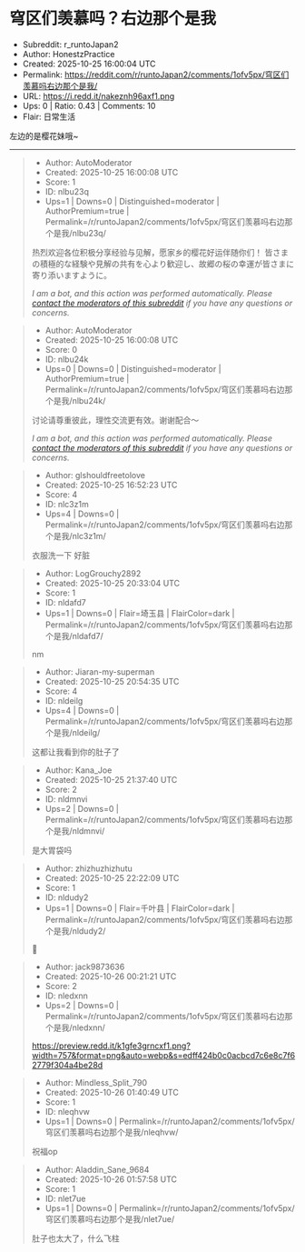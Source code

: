# 穹区们羡慕吗？右边那个是我

- Subreddit: r_runtoJapan2
- Author: HonestzPractice
- Created: 2025-10-25 16:00:04 UTC
- Permalink: https://reddit.com/r/runtoJapan2/comments/1ofv5px/穹区们羡慕吗右边那个是我/
- URL: https://i.redd.it/nakeznh96axf1.png
- Ups: 0 | Ratio: 0.43 | Comments: 10
- Flair: 日常生活


左边的是樱花妹哦~


---

> - Author: AutoModerator
> - Created: 2025-10-25 16:00:08 UTC
> - Score: 1
> - ID: nlbu23q
> - Ups=1 | Downs=0 | Distinguished=moderator | AuthorPremium=true | Permalink=/r/runtoJapan2/comments/1ofv5px/穹区们羡慕吗右边那个是我/nlbu23q/
>
> 热烈欢迎各位积极分享经验与见解，愿家乡的樱花好运伴随你们！
> 皆さまの積極的な経験や見解の共有を心より歓迎し、故郷の桜の幸運が皆さまに寄り添いますように。
> 
> *I am a bot, and this action was performed automatically. Please [contact the moderators of this subreddit](/message/compose/?to=/r/runtoJapan2) if you have any questions or concerns.*

> - Author: AutoModerator
> - Created: 2025-10-25 16:00:08 UTC
> - Score: 0
> - ID: nlbu24k
> - Ups=0 | Downs=0 | Distinguished=moderator | AuthorPremium=true | Permalink=/r/runtoJapan2/comments/1ofv5px/穹区们羡慕吗右边那个是我/nlbu24k/
>
> 讨论请尊重彼此，理性交流更有效。谢谢配合～
> 
> 
> *I am a bot, and this action was performed automatically. Please [contact the moderators of this subreddit](/message/compose/?to=/r/runtoJapan2) if you have any questions or concerns.*

> - Author: glshouldfreetolove
> - Created: 2025-10-25 16:52:23 UTC
> - Score: 4
> - ID: nlc3z1m
> - Ups=4 | Downs=0 | Permalink=/r/runtoJapan2/comments/1ofv5px/穹区们羡慕吗右边那个是我/nlc3z1m/
>
> 衣服洗一下 好脏

> - Author: LogGrouchy2892
> - Created: 2025-10-25 20:33:04 UTC
> - Score: 1
> - ID: nldafd7
> - Ups=1 | Downs=0 | Flair=埼玉县 | FlairColor=dark | Permalink=/r/runtoJapan2/comments/1ofv5px/穹区们羡慕吗右边那个是我/nldafd7/
>
> nm

> - Author: Jiaran-my-superman
> - Created: 2025-10-25 20:54:35 UTC
> - Score: 4
> - ID: nldeilg
> - Ups=4 | Downs=0 | Permalink=/r/runtoJapan2/comments/1ofv5px/穹区们羡慕吗右边那个是我/nldeilg/
>
> 这都让我看到你的肚子了

> - Author: Kana_Joe
> - Created: 2025-10-25 21:37:40 UTC
> - Score: 2
> - ID: nldmnvi
> - Ups=2 | Downs=0 | Permalink=/r/runtoJapan2/comments/1ofv5px/穹区们羡慕吗右边那个是我/nldmnvi/
>
> 是大胃袋吗

> - Author: zhizhuzhizhutu
> - Created: 2025-10-25 22:22:09 UTC
> - Score: 1
> - ID: nldudy2
> - Ups=1 | Downs=0 | Flair=千叶县 | FlairColor=dark | Permalink=/r/runtoJapan2/comments/1ofv5px/穹区们羡慕吗右边那个是我/nldudy2/
>
> 🤢

> - Author: jack9873636
> - Created: 2025-10-26 00:21:21 UTC
> - Score: 2
> - ID: nledxnn
> - Ups=2 | Downs=0 | Permalink=/r/runtoJapan2/comments/1ofv5px/穹区们羡慕吗右边那个是我/nledxnn/
>
> https://preview.redd.it/k1gfe3grncxf1.png?width=757&format=png&auto=webp&s=edff424b0c0acbcd7c6e8c7f62779f304a4be28d

> - Author: Mindless_Split_790
> - Created: 2025-10-26 01:40:49 UTC
> - Score: 1
> - ID: nleqhvw
> - Ups=1 | Downs=0 | Permalink=/r/runtoJapan2/comments/1ofv5px/穹区们羡慕吗右边那个是我/nleqhvw/
>
> 祝福op

> - Author: Aladdin_Sane_9684
> - Created: 2025-10-26 01:57:58 UTC
> - Score: 1
> - ID: nlet7ue
> - Ups=1 | Downs=0 | Permalink=/r/runtoJapan2/comments/1ofv5px/穹区们羡慕吗右边那个是我/nlet7ue/
>
> 肚子也太大了，什么飞柱
